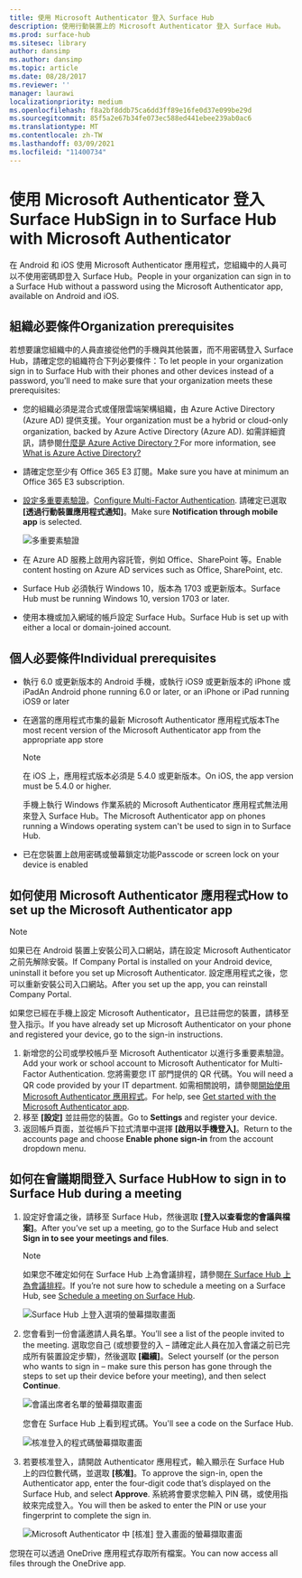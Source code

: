 ```yaml
---
title: 使用 Microsoft Authenticator 登入 Surface Hub
description: 使用行動裝置上的 Microsoft Authenticator 登入 Surface Hub。
ms.prod: surface-hub
ms.sitesec: library
author: dansimp
ms.author: dansimp
ms.topic: article
ms.date: 08/28/2017
ms.reviewer: ''
manager: laurawi
localizationpriority: medium
ms.openlocfilehash: f8a2bf8ddb75ca6dd3ff89e16fe0d37e099be29d
ms.sourcegitcommit: 85f5a2e67b34fe073ec588ed441ebee239ab0ac6
ms.translationtype: MT
ms.contentlocale: zh-TW
ms.lasthandoff: 03/09/2021
ms.locfileid: "11400734"
---
```

# <a name="sign-in-to-surface-hub-with-microsoft-authenticator"></a><span data-ttu-id="12c1e-103">使用 Microsoft Authenticator 登入 Surface Hub</span><span class="sxs-lookup"><span data-stu-id="12c1e-103">Sign in to Surface Hub with Microsoft Authenticator</span></span>

<span data-ttu-id="12c1e-104">在 Android 和 iOS 使用 Microsoft Authenticator 應用程式，您組織中的人員可以不使用密碼即登入 Surface Hub。</span><span class="sxs-lookup"><span data-stu-id="12c1e-104">People in your organization can sign in to a Surface Hub  without a password using the Microsoft Authenticator app, available on Android and iOS.</span></span>

## <a name="organization-prerequisites"></a><span data-ttu-id="12c1e-105">組織必要條件</span><span class="sxs-lookup"><span data-stu-id="12c1e-105">Organization prerequisites</span></span>

<span data-ttu-id="12c1e-106">若想要讓您組織中的人員直接從他們的手機與其他裝置，而不用密碼登入 Surface Hub，請確定您的組織符合下列必要條件：</span><span class="sxs-lookup"><span data-stu-id="12c1e-106">To let people in your organization sign in to Surface Hub with their phones and other devices instead of a password, you’ll need to make sure that your organization meets these prerequisites:</span></span> 

- <span data-ttu-id="12c1e-107">您的組織必須是混合式或僅限雲端架構組織，由 Azure Active Directory (Azure AD) 提供支援。</span><span class="sxs-lookup"><span data-stu-id="12c1e-107">Your organization must be a hybrid or cloud-only organization, backed by Azure Active Directory (Azure AD).</span></span> <span data-ttu-id="12c1e-108">如需詳細資訊，請參閱[什麼是 Azure Active Directory？](https://docs.microsoft.com/azure/active-directory/active-directory-whatis)</span><span class="sxs-lookup"><span data-stu-id="12c1e-108">For more information, see [What is Azure Active Directory?](https://docs.microsoft.com/azure/active-directory/active-directory-whatis)</span></span>

- <span data-ttu-id="12c1e-109">請確定您至少有 Office 365 E3 訂閱。</span><span class="sxs-lookup"><span data-stu-id="12c1e-109">Make sure you have at minimum an Office 365 E3 subscription.</span></span> 

- <span data-ttu-id="12c1e-110">[設定多重要素驗證](https://docs.microsoft.com/azure/active-directory/authentication/howto-mfa-mfasettings)。</span><span class="sxs-lookup"><span data-stu-id="12c1e-110">[Configure Multi-Factor Authentication](https://docs.microsoft.com/azure/active-directory/authentication/howto-mfa-mfasettings).</span></span> <span data-ttu-id="12c1e-111">請確定已選取 **\[透過行動裝置應用程式通知\]**。</span><span class="sxs-lookup"><span data-stu-id="12c1e-111">Make sure **Notification through mobile app** is selected.</span></span> 

    ![多重要素驗證](images/mfa-options.png)

- <span data-ttu-id="12c1e-113">在 Azure AD 服務上啟用內容託管，例如 Office、SharePoint 等。</span><span class="sxs-lookup"><span data-stu-id="12c1e-113">Enable content hosting on Azure AD services such as Office, SharePoint, etc.</span></span> 

- <span data-ttu-id="12c1e-114">Surface Hub 必須執行 Windows 10，版本為 1703 或更新版本。</span><span class="sxs-lookup"><span data-stu-id="12c1e-114">Surface Hub must be running Windows 10, version 1703 or later.</span></span>

- <span data-ttu-id="12c1e-115">使用本機或加入網域的帳戶設定 Surface Hub。</span><span class="sxs-lookup"><span data-stu-id="12c1e-115">Surface Hub is set up with either a local or domain-joined account.</span></span>

## <a name="individual-prerequisites"></a><span data-ttu-id="12c1e-116">個人必要條件</span><span class="sxs-lookup"><span data-stu-id="12c1e-116">Individual prerequisites</span></span>

- <span data-ttu-id="12c1e-117">執行 6.0 或更新版本的 Android 手機，或執行 iOS9 或更新版本的 iPhone 或 iPad</span><span class="sxs-lookup"><span data-stu-id="12c1e-117">An Android phone running 6.0 or later, or an iPhone or iPad running iOS9 or later</span></span> 

- <span data-ttu-id="12c1e-118">在適當的應用程式市集的最新 Microsoft Authenticator 應用程式版本</span><span class="sxs-lookup"><span data-stu-id="12c1e-118">The most recent version of the Microsoft Authenticator app from the appropriate app store</span></span>

    >[!NOTE]
    ><span data-ttu-id="12c1e-119">在 iOS 上，應用程式版本必須是 5.4.0 或更新版本。</span><span class="sxs-lookup"><span data-stu-id="12c1e-119">On iOS, the app version must be 5.4.0 or higher.</span></span>
    >
    ><span data-ttu-id="12c1e-120">手機上執行 Windows 作業系統的 Microsoft Authenticator 應用程式無法用來登入 Surface Hub。</span><span class="sxs-lookup"><span data-stu-id="12c1e-120">The Microsoft Authenticator app on phones running a Windows operating system can't be used to sign in to Surface Hub.</span></span>

- <span data-ttu-id="12c1e-121">已在您裝置上啟用密碼或螢幕鎖定功能</span><span class="sxs-lookup"><span data-stu-id="12c1e-121">Passcode or screen lock on your device is enabled</span></span>

## <a name="how-to-set-up-the-microsoft-authenticator-app"></a><span data-ttu-id="12c1e-122">如何使用 Microsoft Authenticator 應用程式</span><span class="sxs-lookup"><span data-stu-id="12c1e-122">How to set up the Microsoft Authenticator app</span></span>

>[!NOTE]
><span data-ttu-id="12c1e-123">如果已在 Android 裝置上安裝公司入口網站，請在設定 Microsoft Authenticator 之前先解除安裝。</span><span class="sxs-lookup"><span data-stu-id="12c1e-123">If Company Portal is installed on your Android device, uninstall it before you set up Microsoft Authenticator.</span></span> <span data-ttu-id="12c1e-124">設定應用程式之後，您可以重新安裝公司入口網站。</span><span class="sxs-lookup"><span data-stu-id="12c1e-124">After you set up the app, you can reinstall Company Portal.</span></span>
>
><span data-ttu-id="12c1e-125">如果您已經在手機上設定 Microsoft Authenticator，且已註冊您的裝置，請移至登入指示。</span><span class="sxs-lookup"><span data-stu-id="12c1e-125">If you have already set up Microsoft Authenticator on your phone and registered your device, go to the sign-in instructions.</span></span>

1. <span data-ttu-id="12c1e-126">新增您的公司或學校帳戶至 Microsoft Authenticator 以進行多重要素驗證。</span><span class="sxs-lookup"><span data-stu-id="12c1e-126">Add your work or school account to Microsoft Authenticator for Multi-Factor Authentication.</span></span> <span data-ttu-id="12c1e-127">您將需要您 IT 部門提供的 QR 代碼。</span><span class="sxs-lookup"><span data-stu-id="12c1e-127">You will need a QR code provided by your IT department.</span></span> <span data-ttu-id="12c1e-128">如需相關說明，請參閱[開始使用 Microsoft Authenticator 應用程式](https://docs.microsoft.com/azure/multi-factor-authentication/end-user/microsoft-authenticator-app-how-to)。</span><span class="sxs-lookup"><span data-stu-id="12c1e-128">For help, see [Get started with the Microsoft Authenticator app](https://docs.microsoft.com/azure/multi-factor-authentication/end-user/microsoft-authenticator-app-how-to).</span></span>
2. <span data-ttu-id="12c1e-129">移至 **\[設定\]** 並註冊您的裝置。</span><span class="sxs-lookup"><span data-stu-id="12c1e-129">Go to **Settings** and register your device.</span></span>
3. <span data-ttu-id="12c1e-130">返回帳戶頁面，並從帳戶下拉式清單中選擇 **\[啟用以手機登入\]**。</span><span class="sxs-lookup"><span data-stu-id="12c1e-130">Return to the accounts page and choose **Enable phone sign-in** from the account dropdown menu.</span></span>

## <a name="how-to-sign-in-to-surface-hub-during-a-meeting"></a><span data-ttu-id="12c1e-131">如何在會議期間登入 Surface Hub</span><span class="sxs-lookup"><span data-stu-id="12c1e-131">How to sign in to Surface Hub during a meeting</span></span>

1. <span data-ttu-id="12c1e-132">設定好會議之後，請移至 Surface Hub，然後選取 **\[登入以查看您的會議與檔案\]**。</span><span class="sxs-lookup"><span data-stu-id="12c1e-132">After you’ve set up a meeting, go to the Surface Hub and select **Sign in to see your meetings and files**.</span></span>

    >[!NOTE]
    ><span data-ttu-id="12c1e-133">如果您不確定如何在 Surface Hub 上為會議排程，請參閱[在 Surface Hub 上為會議排程](https://support.microsoft.com/help/17325/surfacehub-schedulemeeting)。</span><span class="sxs-lookup"><span data-stu-id="12c1e-133">If you’re not sure how to schedule a meeting on a Surface Hub, see [Schedule a meeting on Surface Hub](https://support.microsoft.com/help/17325/surfacehub-schedulemeeting).</span></span>

    ![Surface Hub 上登入選項的螢幕擷取畫面](images/sign-in.png)

2. <span data-ttu-id="12c1e-135">您會看到一份會議邀請人員名單。</span><span class="sxs-lookup"><span data-stu-id="12c1e-135">You’ll see a list of the people invited to the meeting.</span></span> <span data-ttu-id="12c1e-136">選取您自己 (或想要登的入 – 請確定此人員在加入會議之前已完成所有裝置設定步驟)，然後選取 **\[繼續\]**。</span><span class="sxs-lookup"><span data-stu-id="12c1e-136">Select yourself (or the person who wants to sign in – make sure this person has gone through the steps to set up their device before your meeting), and then select **Continue**.</span></span>

    ![會議出席者名單的螢幕擷取畫面](images/attendees.png)

    <span data-ttu-id="12c1e-138">您會在 Surface Hub 上看到程式碼。</span><span class="sxs-lookup"><span data-stu-id="12c1e-138">You'll see a code on the Surface Hub.</span></span>

    ![核准登入的程式碼螢幕擷取畫面](images/approve-signin.png)

3. <span data-ttu-id="12c1e-140">若要核准登入，請開啟 Authenticator 應用程式，輸入顯示在 Surface Hub 上的四位數代碼，並選取 **\[核准\]**。</span><span class="sxs-lookup"><span data-stu-id="12c1e-140">To approve the sign-in, open the Authenticator app, enter the four-digit code that’s displayed on the Surface Hub, and select **Approve**.</span></span> <span data-ttu-id="12c1e-141">系統將會要求您輸入 PIN 碼，或使用指紋來完成登入。</span><span class="sxs-lookup"><span data-stu-id="12c1e-141">You will then be asked to enter the PIN or use your fingerprint to complete the sign in.</span></span> 

    ![Microsoft Authenticator 中 [核准] 登入畫面的螢幕擷取畫面](images/approve-signin2.png)

<span data-ttu-id="12c1e-143">您現在可以透過 OneDrive 應用程式存取所有檔案。</span><span class="sxs-lookup"><span data-stu-id="12c1e-143">You can now access all files through the OneDrive app.</span></span>
